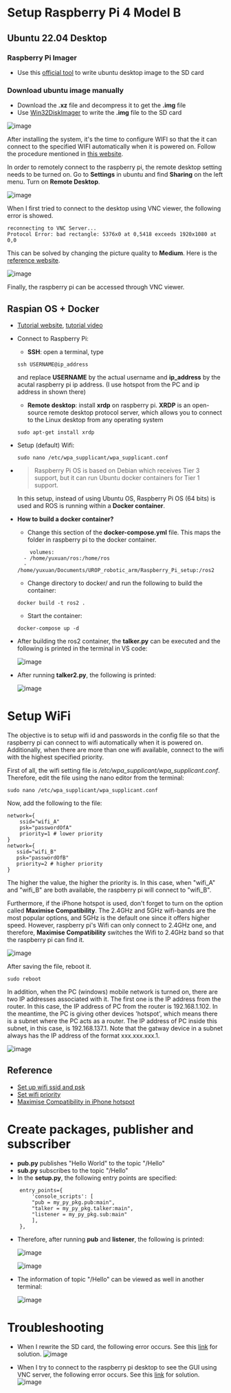 # Setup Raspberry Pi 4 Model B

## Ubuntu 22.04 Desktop

### Raspberry Pi Imager 
- Use this [official tool](https://www.raspberrypi.com/software/) to write ubuntu desktop image to the SD card

### Download ubuntu image manually
- Download the **.xz** file and decompress it to get the **.img** file
- Use [Win32DiskImager](https://sourceforge.net/projects/win32diskimager/files/latest/download) to write the **.img** file to the SD card

![image](https://github.com/guyuxuan9/UROP_robotic_arm/assets/58468284/68dd39c2-9b09-4da9-a674-f3310f89a124)

After installing the system, it's the time to configure WIFI so that the it can connect to the specified WIFI automatically when it is powered on. Follow the procedure mentioned in [this website](https://arstech.net/raspberry-pi-4-ubuntu-wifi/).

In order to remotely connect to the raspberry pi, the remote desktop setting needs to be turned on. Go to **Settings** in ubuntu and find **Sharing** on the left menu. Turn on **Remote Desktop**.

![image](https://github.com/guyuxuan9/UROP_robotic_arm/assets/58468284/b58b1edb-75db-4039-93f1-d7ced1d072c5)

When I first tried to connect to the desktop using VNC viewer, the following error is showed.

```
reconnecting to VNC Server...
Protocol Error: bad rectangle: 5376x0 at 0,5418 exceeds 1920x1080 at 0,0
```

This can be solved by changing the picture quality to **Medium**. Here is the [reference website](https://askubuntu.com/questions/1448924/how-do-i-get-headless-vnc-working).

![image](https://github.com/guyuxuan9/UROP_robotic_arm/assets/58468284/3ef70a8e-2f37-4c30-a580-6e67fc16d352)

Finally, the raspberry pi can be accessed through VNC viewer.

## Raspian OS + Docker
- [Tutorial website](https://www.kevsrobots.com/learn/learn_ros/02_pi_setup.html), [tutorial video](https://www.youtube.com/watch?v=03wKo-riJlA)
- Connect to Raspberry Pi:
    - **SSH**: open a terminal, type 
    ```
    ssh USERNAME@ip_address
    ```
    and replace **USERNAME** by the actual username and **ip_address** by the acutal raspberry pi ip address. (I use hotspot from the PC and ip address in shown there)
    - **Remote desktop**: install **xrdp** on raspberry pi. **XRDP** is an open-source remote desktop protocol server, which allows you to connect to the Linux desktop from any operating system
    ```
    sudo apt-get install xrdp
    ```
- Setup (default) Wifi:
    ```
    sudo nano /etc/wpa_supplicant/wpa_supplicant.conf
    ```
- >Raspberry Pi OS is based on Debian which receives Tier 3 support, but it can run Ubuntu docker containers for Tier 1 support.

    In this setup, instead of using Ubuntu OS, Raspberry Pi OS (64 bits) is used and ROS is running within a **Docker container**.
- **How to build a docker container?**
    - Change this section of the **docker-compose.yml** file. This maps the folder in raspberry pi to the docker container.
    ```
        volumes:
      - /home/yuxuan/ros:/home/ros
      - /home/yuxuan/Documents/UROP_robotic_arm/Raspberry_Pi_setup:/ros2
    ```
    - Change directory to docker/ and run the following to build the container:
    ```
    docker build -t ros2 .
    ```
    - Start the container:
    ```
    docker-compose up -d
    ```
- After building the ros2 container, the **talker.py** can be executed and the following is printed in the terminal in VS code:

    ![image](https://github.com/guyuxuan9/UROP_robotic_arm/assets/58468284/405c50c3-bdef-4757-9072-c8736fe6f8b3)
- After running **talker2.py**, the following is printed:

    ![image](https://github.com/guyuxuan9/UROP_robotic_arm/assets/58468284/06793fc0-707e-471e-8772-0a1ba85f1c07)

# Setup WiFi
The objective is to setup wifi id and passwords in the config file so that the raspberry pi can connect to wifi automatically when it is powered on. Additionally, when there are more than one wifi available, connect to the wifi with the highest specified priority.

First of all, the wifi setting file is */etc/wpa_supplicant/wpa_supplicant.conf*. Therefore, edit the file using the nano editor from the terminal:

```
sudo nano /etc/wpa_supplicant/wpa_supplicant.conf
```

Now, add the following to the file:

```
network={
    ssid="wifi_A"
    psk="passwordOfA"
    priority=1 # lower priority
}
network={
   ssid="wifi_B"
   psk="passwordOfB"
   priority=2 # higher priority
}
```

The higher the value, the higher the priority is. In this case, when "wifi_A" and "wifi_B" are both available, the raspberry pi will connect to "wifi_B". 

Furthermore, if the iPhone hotspot is used, don't forget to turn on the option called **Maximise Compatibility**. The 2.4GHz and 5GHz wifi-bands are the most popular options, and 5GHz is the default one since it offers higher speed. However, raspberry pi's Wifi can only connect to 2.4GHz one, and therefore, **Maximise Compatibility** switches the Wifi to 2.4GHz band so that the raspberry pi can find it.

![image](https://github.com/guyuxuan9/UROP_robotic_arm/assets/58468284/6389f4e9-9a33-4f77-ab7e-aaa4c0c4b575)

After saving the file, reboot it.

```
sudo reboot
```

In addition, when the PC (windows) mobile network is turned on, there are two IP addresses associated with it. The first one is the IP address from the router. In this case, the IP address of PC from the router is 192.168.1.102. In the meantime, the PC is giving other devices 'hotspot', which means there is a subnet where the PC acts as a router. The IP address of PC inside this subnet, in this case, is 192.168.137.1. Note that the gatway device in a subnet always has the IP address of the format xxx.xxx.xxx.1.

![image](https://github.com/guyuxuan9/UROP_robotic_arm/assets/58468284/e5a8ba8a-cb91-41d3-be20-5cdcb6aeae37)

## Reference
- [Set up wifi ssid and psk](https://raspberrytips.com/raspberry-pi-wifi-setup/)
- [Set wifi priority](https://raspberrypi.stackexchange.com/questions/58304/how-to-set-wifi-network-priority)
- [Maximise Compatibility in iPhone hotspot](https://timesofindia.indiatimes.com/gadgets-news/explained-maximum-compatibility-option-within-personal-hotspot-on-iphone/articleshow/95916069.cms)

# Create packages, publisher and subscriber
- **pub.py** publishes "Hello World" to the topic "/Hello"
- **sub.py** subscribes to the topic "/Hello"
- In the **setup.py**, the following entry points are specified:
```
    entry_points={
        'console_scripts': [
        "pub = my_py_pkg.pub:main",
        "talker = my_py_pkg.talker:main",
        "listener = my_py_pkg.sub:main"
        ],
    },
```
- Therefore, after running **pub** and **listener**, the following is printed:

    ![image](https://github.com/guyuxuan9/UROP_robotic_arm/assets/58468284/7610c173-5ed2-405e-868f-4fc0ca5e0f38)

    ![image](https://github.com/guyuxuan9/UROP_robotic_arm/assets/58468284/1e33b673-0ba2-40de-bacf-b977963c3daf)

- The information of topic "/Hello" can be viewed as well in another terminal:

    ![image](https://github.com/guyuxuan9/UROP_robotic_arm/assets/58468284/14c37f8f-54dc-47d8-b2b1-47676a23cc8b)



# Troubleshooting
- When I rewrite the SD card, the following error occurs.  See this [link](https://blog.csdn.net/qq_44504968/article/details/105799093) for solution.
    ![image](https://github.com/guyuxuan9/UROP_robotic_arm/assets/58468284/da83bf66-ca1a-4a61-a5d8-e1992ab6631f)


- When I try to connect to the raspberry pi desktop to see the GUI using VNC server, the following error occurs. See this [link](https://www.youtube.com/watch?v=hA9r13ZUS08) for solution.
    ![image](https://github.com/guyuxuan9/UROP_robotic_arm/assets/58468284/2c1db8e1-aa6d-4808-8974-642030fb0331)

